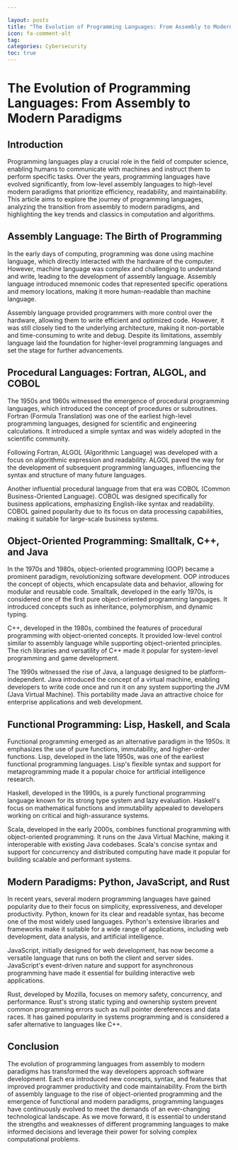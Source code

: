 ```yaml
---

layout: posts
title: "The Evolution of Programming Languages: From Assembly to Modern Paradigms"
icon: fa-comment-alt
tag:      
categories: Cybersecurity
toc: true
---
```




# The Evolution of Programming Languages: From Assembly to Modern Paradigms

## Introduction

Programming languages play a crucial role in the field of computer science, enabling humans to communicate with machines and instruct them to perform specific tasks. Over the years, programming languages have evolved significantly, from low-level assembly languages to high-level modern paradigms that prioritize efficiency, readability, and maintainability. This article aims to explore the journey of programming languages, analyzing the transition from assembly to modern paradigms, and highlighting the key trends and classics in computation and algorithms.

## Assembly Language: The Birth of Programming

In the early days of computing, programming was done using machine language, which directly interacted with the hardware of the computer. However, machine language was complex and challenging to understand and write, leading to the development of assembly language. Assembly language introduced mnemonic codes that represented specific operations and memory locations, making it more human-readable than machine language.

Assembly language provided programmers with more control over the hardware, allowing them to write efficient and optimized code. However, it was still closely tied to the underlying architecture, making it non-portable and time-consuming to write and debug. Despite its limitations, assembly language laid the foundation for higher-level programming languages and set the stage for further advancements.

## Procedural Languages: Fortran, ALGOL, and COBOL

The 1950s and 1960s witnessed the emergence of procedural programming languages, which introduced the concept of procedures or subroutines. Fortran (Formula Translation) was one of the earliest high-level programming languages, designed for scientific and engineering calculations. It introduced a simple syntax and was widely adopted in the scientific community.

Following Fortran, ALGOL (Algorithmic Language) was developed with a focus on algorithmic expression and readability. ALGOL paved the way for the development of subsequent programming languages, influencing the syntax and structure of many future languages.

Another influential procedural language from that era was COBOL (Common Business-Oriented Language). COBOL was designed specifically for business applications, emphasizing English-like syntax and readability. COBOL gained popularity due to its focus on data processing capabilities, making it suitable for large-scale business systems.

## Object-Oriented Programming: Smalltalk, C++, and Java

In the 1970s and 1980s, object-oriented programming (OOP) became a prominent paradigm, revolutionizing software development. OOP introduces the concept of objects, which encapsulate data and behavior, allowing for modular and reusable code. Smalltalk, developed in the early 1970s, is considered one of the first pure object-oriented programming languages. It introduced concepts such as inheritance, polymorphism, and dynamic typing.

C++, developed in the 1980s, combined the features of procedural programming with object-oriented concepts. It provided low-level control similar to assembly language while supporting object-oriented principles. The rich libraries and versatility of C++ made it popular for system-level programming and game development.

The 1990s witnessed the rise of Java, a language designed to be platform-independent. Java introduced the concept of a virtual machine, enabling developers to write code once and run it on any system supporting the JVM (Java Virtual Machine). This portability made Java an attractive choice for enterprise applications and web development.

## Functional Programming: Lisp, Haskell, and Scala

Functional programming emerged as an alternative paradigm in the 1950s. It emphasizes the use of pure functions, immutability, and higher-order functions. Lisp, developed in the late 1950s, was one of the earliest functional programming languages. Lisp's flexible syntax and support for metaprogramming made it a popular choice for artificial intelligence research.

Haskell, developed in the 1990s, is a purely functional programming language known for its strong type system and lazy evaluation. Haskell's focus on mathematical functions and immutability appealed to developers working on critical and high-assurance systems.

Scala, developed in the early 2000s, combines functional programming with object-oriented programming. It runs on the Java Virtual Machine, making it interoperable with existing Java codebases. Scala's concise syntax and support for concurrency and distributed computing have made it popular for building scalable and performant systems.

## Modern Paradigms: Python, JavaScript, and Rust

In recent years, several modern programming languages have gained popularity due to their focus on simplicity, expressiveness, and developer productivity. Python, known for its clear and readable syntax, has become one of the most widely used languages. Python's extensive libraries and frameworks make it suitable for a wide range of applications, including web development, data analysis, and artificial intelligence.

JavaScript, initially designed for web development, has now become a versatile language that runs on both the client and server sides. JavaScript's event-driven nature and support for asynchronous programming have made it essential for building interactive web applications.

Rust, developed by Mozilla, focuses on memory safety, concurrency, and performance. Rust's strong static typing and ownership system prevent common programming errors such as null pointer dereferences and data races. It has gained popularity in systems programming and is considered a safer alternative to languages like C++.

## Conclusion

The evolution of programming languages from assembly to modern paradigms has transformed the way developers approach software development. Each era introduced new concepts, syntax, and features that improved programmer productivity and code maintainability. From the birth of assembly language to the rise of object-oriented programming and the emergence of functional and modern paradigms, programming languages have continuously evolved to meet the demands of an ever-changing technological landscape. As we move forward, it is essential to understand the strengths and weaknesses of different programming languages to make informed decisions and leverage their power for solving complex computational problems.